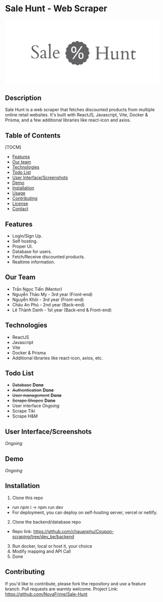 # Sale Hunt - Web Scraper

![](https://raw.githubusercontent.com/NovaFrime/Sale-Hunt/main/readme_1.png?token=GHSAT0AAAAAACHLIOVYK5V3T4B24RQG6DKGZLOLUEQ)

## Description

Sale Hunt is a web scraper that fetches discounted products from multiple online retail websites. It's built with ReactJS, Javascript, Vite, Docker & Prisma, and a few additional libraries like react-icon and axios.

## Table of Contents
[TOCM]
- [Features](#features)
- [Our team](#our-team)
- [Technologies](#technologies)
- [Todo List](#todo-list)
- [User Interface/Screenshots](#user-interface-screenshots)
- [Demo](#demo)
- [Installation](#installation)
- [Usage](#usage)
- [Contributing](#contributing)
- [License](#license)
- [Contact](#contact)

## Features

- Login/Sign Up.
- Self hosting.
- Proper UI.
- Database for users.
- Fetch/Receive discounted products.
- Realtime information.
## Our Team
- Trần Ngọc Tiến (Mentor)
- Nguyễn Thảo My - 3rd year (Front-end)
- Nguyễn Khôi - 3rd year (Front-end)
- Châu An Phú - 2nd year (Back-end)
- Lê Thành Danh - 1st year (Back-end & Front-end)
## Technologies

- ReactJS
- Javascript
- Vite
- Docker & Prisma
- Additional libraries like react-icon, axios, etc.

## Todo List

- ~~Database~~ **Done**
- ~~Authentication~~ **Done**
- ~~User management~~ **Done**
- ~~Scrape Shopee~~ **Done**
- User interface *Ongoing*
- Scrape Tiki
- Scrape H&M

## User Interface/Screenshots

*Ongoing*

## Demo

*Ongoing*

## Installation

1. Clone this repo
  - run npm i -> npm run dev
  - For deployment, you can deploy on self-hosting server, vercel or netlify.
2. Clone the backend/database repo
  - Repo link: https://github.com/chauanphu/Coupon-scraping/tree/dev_be/backend
3. Run docker, local or host it, your choice
4. Modify mapping and API Call
5. Done

## Contributing

If you'd like to contribute, please fork the repository and use a feature branch. Pull requests are warmly welcome.
Project Link: https://github.com/NovaFrime/Sale-Hunt
